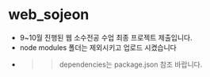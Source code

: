 # web_sojeon
- 9~10월 진행된 웹 소수전공 수업 최종 프로젝트 제출입니다.
- node modules 폴더는 제외시키고 업로드 시켰습니다
- >> dependencies는 package.json 참조 바랍니다.
